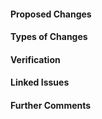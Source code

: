 <!-- HTML Comments can be left in place or removed. -->

#### Proposed Changes ####

<!-- Describe the big picture of your changes here to communicate to the maintainers why we should accept this pull request. -->

#### Types of Changes ####

<!-- What types of changes does your code introduce to RKE2? Bugfix, New Feature, Breaking Change, etc -->

#### Verification ####

<!-- How can the changes be verified? Please provide whatever additional information necessary to help verify the proposed changes. -->

#### Linked Issues ####

<!-- Link any related issues, pull-requests, or commit hashes that are relevant to this pull request. If you are opening a PR without a corresponding issue please consider creating one first, at https://github.com/rancher/rke2/issues . A functional example will greatly help QA with verifying/reproducing a bug or testing new features. -->

#### Further Comments ####

<!-- If this is a relatively large or complex change, kick off the discussion by explaining why you chose the solution you did and what alternatives you considered, etc... -->

